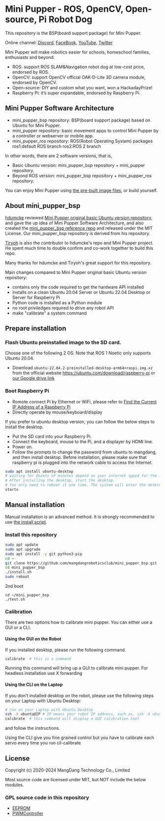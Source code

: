 # Mini Pupper - ROS, OpenCV, Open-source, Pi Robot Dog

This repository is the BSP(board support package) for Mini Pupper.

Online channel: [Discord](https://discord.gg/xJdt3dHBVw), [FaceBook](https://www.facebook.com/groups/716473723088464), [YouTube](https://www.youtube.com/channel/UCqHWYGXmnoO7VWHmENje3ug/featured), [Twitter](https://twitter.com/LeggedRobot)

Mini Pupper will make robotics easier for schools, homeschool families, enthusiasts and beyond.

- ROS: support ROS SLAM&Navigation robot dog at low-cost price, endorsed by ROS.
- OpenCV: support OpenCV official OAK-D-Lite 3D camera module, endorsed by OpenCV.
- Open-source: DIY and custom what you want, won a HackadayPrize!
- Raspberry Pi: it’s super expandable, endorsed by Raspberry Pi.

## Mini Pupper Software Architecture

- mini_pupper_bsp repository: BSP(board support package) based on Ubuntu for Mini Pupper.
- mini_pupper repository: basic movement apps to control Mini Pupper by a controller or webserver or mobile app.
- mini_pupper_ros repository: ROS(Robot Operating System) packages 
	ros1:default ROS branch
	ros2:ROS 2 branch

In other words, there are 2 software versions, that is,

- Basic Ubuntu version: mini_pupper_bsp repository + mini_pupper repository.
- Beyond ROS version: mini_pupper_bsp repository + mini_pupper_ros repository.

You can enjoy Mini Pupper using [the pre-built image files](https://drive.google.com/drive/folders/1aSKxSVc2tKQPeyAFTI9EaTHUAFZCWseo?usp=sharing), or build yourself.

## About mini_pupper_bsp

[hdumcke](https://github.com/hdumcke/minipupper_base) reviewed [Mini Pupper original basic Ubuntu version repository](https://github.com/mangdangroboticsclub/QuadrupedRobot), and gave the up idea of Mini Pupper Software Architecture, and also created the [mini_pupper_bsp reference repo](https://github.com/hdumcke/minipupper_base) and released under the MIT License. Our mini_pupper_bsp repository is derived from his repository.

[Tiryoh](https://github.com/Tiryoh) is also the contributor to hdumcke's repo and Mini Pupper project. He spent much time to double confirm and co-work together to build this repo.  

Many thanks for hdumcke and Tiryoh's great support for this repository. 

Main changes compared to Mini Pupper original basic Ubuntu version repository:

- contains only the code required to get the hardware API installed
- installs on a clean Ubuntu 20.04 Server or Ubuntu 22.04 Desktop or Server for Raspberry Pi
- Python code is installed as a Python module
- no root priviledges required to drive any robot API
- make "calibrate" a system command

## Prepare installation

### Flash Ubuntu preinstalled image to the SD card. 

Choose one of the following 2 OS. Note that ROS 1 Noetic only supports Ubuntu 20.04.

* Download `ubuntu-22.04.2-preinstalled-desktop-arm64+raspi.img.xz` from the official website https://ubuntu.com/download/raspberry-pi or  [our Google drive link](https://drive.google.com/drive/folders/1kIlAAL_uM-_98u1JI_6yRF8cNsiFSFGj?usp=sharing)


### Boot Raspberry Pi 

* Romote connect Pi by Ethernet or WiFi, please refer to [Find the Current IP Address of a Raspberry Pi](https://raspberrytips.com/find-current-ip-raspberry-pi/)
* Directly operate by mouse/keyboard/display

If you prefer to ubuntu desktop version, you can follow the below steps to install the desktop.
* Put the SD card into your Raspberry Pi. 
* Connect the keyboard, mouse to the Pi, and a displayer by HDMI line. 
* Power on.
* Follow the prompts to change the password from ubuntu to mangdang, and then install desktop. Before installation, please make sure that raspberry pi is plugged into the network cable to access the Internet. 

```sh
sudo apt install ubuntu-desktop
# waiting for dozens of minutes depend on your internet spped for the install
# After installing the desktop, start the desktop. 
# You only need to reboot it one time. The system will enter the desktop system by default next time.
startx
```

## Manual installation

Manual installation is an advanced method. It is strongly recommended to use [the install script](https://github.com/mangdangroboticsclub/mini_pupper).

### Install this repository 

```sh
sudo apt update
sudo apt upgrade
sudo apt install -y git python3-pip
cd ~
git clone https://github.com/mangdangroboticsclub/mini_pupper_bsp.git
cd mini_pupper_bsp
./install.sh	
sudo reboot
```

2nd boot

```
cd ~/mini_pupper_bsp
./test.sh
```

### Calibration

There are two options how to calibrate mini pupper. You can either use a GUI or a CLI.

#### Using the GUI on the Robot

If you installed desktop, please run the following command.

```sh
calibrate  # this is a command
```

Running this command will bring up a GUI to calibrate mini pupper. For headless installation use X forwarding

#### Using the CLI on the Laptop

If you don't installed desktop on the robot, please use the following steps on your Laptop with Ubuntu Desktop:


```sh
# run on your Laptop with Ubuntu Desktop
ssh -X ubuntu@IP # IP means your robot IP address, such as, ssh -X ubuntu@192.168.5.109
calibrate  # this command will display a GUI calibration tool
```

and follow the instructions.

Using the CLI give you fine grained control but you have to calibrate each servo every time you run cli-calibrate


## License

Copyright (c) 2020-2024 MangDang Technology Co., Limited

Most source code are licensed under MIT, but NOT include the below modules.

### GPL source code in this repository

* [EEPROM](./EEPROM)
* [PWMController](./PWMController)